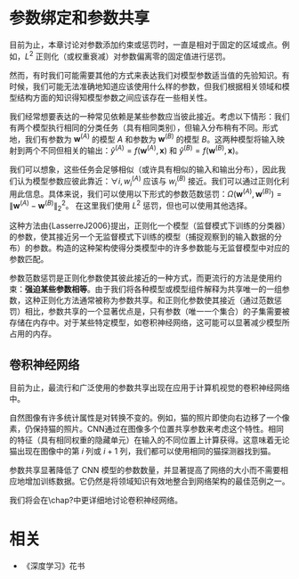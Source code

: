 

# 参数绑定和参数共享

目前为止，本章讨论对参数添加约束或惩罚时，一直是相对于固定的区域或点。例如，$L^2$ 正则化（或权重衰减）对参数偏离零的固定值进行惩罚。

然而，有时我们可能需要其他的方式来表达我们对模型参数适当值的先验知识。有时候，我们可能无法准确地知道应该使用什么样的参数，但我们根据相关领域和模型结构方面的知识得知模型参数之间应该存在一些相关性。

我们经常想要表达的一种常见依赖是某些参数应当彼此接近。考虑以下情形：我们有两个模型执行相同的分类任务（具有相同类别），但输入分布稍有不同。形式地，我们有参数为 $\boldsymbol w^{(A)}$ 的模型 $A$ 和参数为 $\boldsymbol w^{(B)}$ 的模型 $B$。这两种模型将输入映射到两个不同但相关的输出：$\hat y^{(A)} = f(\boldsymbol w^{(A)}, \boldsymbol x)$ 和 $\hat y^{(B)} = f(\boldsymbol w^{(B)}, \boldsymbol x)$。

我们可以想象，这些任务会足够相似（或许具有相似的输入和输出分布），因此我们认为模型参数应彼此靠近：$\forall i, w_i^{(A)}$ 应该与 $w_i^{(B)}$ 接近。我们可以通过正则化利用此信息。具体来说，我们可以使用以下形式的参数范数惩罚：$\Omega(\boldsymbol w^{(A)}, \boldsymbol w^{(B)}) = \|{\boldsymbol w^{(A)}-\boldsymbol w^{(B)}}\|_2^2$。
在这里我们使用 $L^2$ 惩罚，但也可以使用其他选择。

这种方法由{LasserreJ2006}提出，正则化一个模型（监督模式下训练的分类器）的参数，使其接近另一个无监督模式下训练的模型（捕捉观察到的输入数据的分布）的参数。构造的这种架构使得分类模型中的许多参数能与无监督模型中对应的参数匹配。

参数范数惩罚是正则化参数使其彼此接近的一种方式，而更流行的方法是使用约束：**强迫某些参数相等**。由于我们将各种模型或模型组件解释为共享唯一的一组参数，这种正则化方法通常被称为参数共享。和正则化参数使其接近（通过范数惩罚）相比，参数共享的一个显著优点是，只有参数（唯一一个集合）的子集需要被存储在内存中。对于某些特定模型，如卷积神经网络，这可能可以显著减少模型所占用的内存。




## 卷积神经网络

目前为止，最流行和广泛使用的参数共享出现在应用于计算机视觉的卷积神经网络中。

自然图像有许多统计属性是对转换不变的。例如，猫的照片即使向右边移了一个像素，仍保持猫的照片。CNN通过在图像多个位置共享参数来考虑这个特性。相同的特征（具有相同权重的隐藏单元）在输入的不同位置上计算获得。这意味着无论猫出现在图像中的第 $i$ 列或 $i + 1$ 列，我们都可以使用相同的猫探测器找到猫。

参数共享显著降低了 CNN 模型的参数数量，并显著提高了网络的大小而不需要相应地增加训练数据。它仍然是将领域知识有效地整合到网络架构的最佳范例之一。

我们将会在\chap?中更详细地讨论卷积神经网络。


# 相关

- 《深度学习》花书
